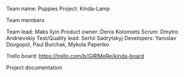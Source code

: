 
Team name: Puppies 
Project: Kinda-Lamp 

Team members 

Team lead: Maks Ilyin 
Product owner: Denis Kolomiets 
Scrum: Dmytro Andrievskiy 
Test/Quality lead: Serhii Sadrytskyj 
Developers: Yaroslav Dovgopol, Paul Burchak, Mykola Papenko

Trello board: https://trello.com/b/GiRlMeRe/kinda-board

Project documentation 
